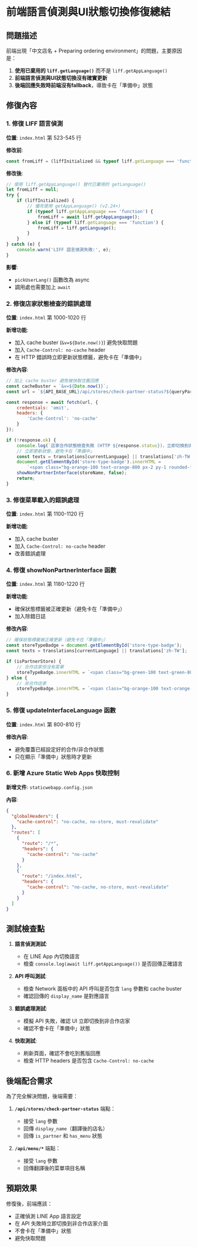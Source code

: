 # 前端語言偵測與UI狀態切換修復總結

## 問題描述
前端出現「中文店名 + Preparing ordering environment」的問題，主要原因是：
1. **使用已棄用的 `liff.getLanguage()`** 而不是 `liff.getAppLanguage()`
2. **前端語言偵測與UI狀態切換沒有確實更新**
3. **後端回應失敗時前端沒有fallback**，導致卡在「準備中」狀態

## 修復內容

### 1. 修復 LIFF 語言偵測
**位置**: `index.html` 第 523-545 行

**修改前**:
```javascript
const fromLiff = (liffInitialized && typeof liff.getLanguage === 'function') ? liff.getLanguage() : null;
```

**修改後**:
```javascript
// 使用 liff.getAppLanguage() 替代已棄用的 getLanguage()
let fromLiff = null;
try {
    if (liffInitialized) {
        // 優先使用 getAppLanguage() (v2.24+)
        if (typeof liff.getAppLanguage === 'function') {
            fromLiff = await liff.getAppLanguage();
        } else if (typeof liff.getLanguage === 'function') {
            fromLiff = liff.getLanguage();
        }
    }
} catch (e) {
    console.warn('LIFF 語言偵測失敗:', e);
}
```

**影響**: 
- `pickUserLang()` 函數改為 async
- 調用處也需要加上 `await`

### 2. 修復店家狀態檢查的錯誤處理
**位置**: `index.html` 第 1000-1020 行

**新增功能**:
- 加入 cache buster (`&v=${Date.now()}`) 避免快取問題
- 加入 `Cache-Control: no-cache` header
- 在 HTTP 錯誤時立即更新狀態標籤，避免卡在「準備中」

**修改內容**:
```javascript
// 加上 cache buster 避免被快取住舊回應
const cacheBuster = `&v=${Date.now()}`;
const url = `${API_BASE_URL}/api/stores/check-partner-status?${queryParam}=${storeIdentifier}&lang=${backendLang}${cacheBuster}`;

const response = await fetch(url, { 
    credentials: 'omit',
    headers: {
        'Cache-Control': 'no-cache'
    }
});

if (!response.ok) {
    console.log(`店家合作狀態檢查失敗 (HTTP ${response.status})，立即切換到非合作店家介面`);
    // 立即更新狀態，避免卡在「準備中」
    const texts = translations[currentLanguage] || translations['zh-TW'];
    document.getElementById('store-type-badge').innerHTML = 
        `<span class="bg-orange-100 text-orange-800 px-2 py-1 rounded-full text-xs">${texts.nonPartnerStore}</span>`;
    showNonPartnerInterface(storeName, false);
    return;
}
```

### 3. 修復菜單載入的錯誤處理
**位置**: `index.html` 第 1100-1120 行

**新增功能**:
- 加入 cache buster
- 加入 `Cache-Control: no-cache` header
- 改善錯誤處理

### 4. 修復 showNonPartnerInterface 函數
**位置**: `index.html` 第 1180-1220 行

**新增功能**:
- 確保狀態標籤被正確更新（避免卡在「準備中」）
- 加入除錯日誌

**修改內容**:
```javascript
// 確保狀態標籤被正確更新（避免卡在「準備中」）
const storeTypeBadge = document.getElementById('store-type-badge');
const texts = translations[currentLanguage] || translations['zh-TW'];

if (isPartnerStore) {
    // 合作店家但沒有菜單
    storeTypeBadge.innerHTML = `<span class="bg-green-100 text-green-800 px-2 py-1 rounded-full text-xs">${texts.partnerStore}</span>`;
} else {
    // 非合作店家
    storeTypeBadge.innerHTML = `<span class="bg-orange-100 text-orange-800 px-2 py-1 rounded-full text-xs">${texts.nonPartnerStore}</span>`;
}
```

### 5. 修復 updateInterfaceLanguage 函數
**位置**: `index.html` 第 800-810 行

**修改內容**:
- 避免覆蓋已經設定好的合作/非合作狀態
- 只在顯示「準備中」狀態時才更新

### 6. 新增 Azure Static Web Apps 快取控制
**新增文件**: `staticwebapp.config.json`

**內容**:
```json
{
  "globalHeaders": {
    "cache-control": "no-cache, no-store, must-revalidate"
  },
  "routes": [
    {
      "route": "/*",
      "headers": {
        "cache-control": "no-cache"
      }
    },
    {
      "route": "/index.html",
      "headers": {
        "cache-control": "no-cache, no-store, must-revalidate"
      }
    }
  ]
}
```

## 測試檢查點

1. **語言偵測測試**:
   - 在 LINE App 內切換語言
   - 檢查 `console.log(await liff.getAppLanguage())` 是否回傳正確語言

2. **API 呼叫測試**:
   - 檢查 Network 面板中的 API 呼叫是否包含 `lang` 參數和 cache buster
   - 確認回傳的 `display_name` 是對應語言

3. **錯誤處理測試**:
   - 模擬 API 失敗，確認 UI 立即切換到非合作店家
   - 確認不會卡在「準備中」狀態

4. **快取測試**:
   - 刷新頁面，確認不會吃到舊版回應
   - 檢查 HTTP headers 是否包含 `Cache-Control: no-cache`

## 後端配合需求

為了完全解決問題，後端需要：

1. **`/api/stores/check-partner-status`** 端點：
   - 接受 `lang` 參數
   - 回傳 `display_name`（翻譯後的店名）
   - 回傳 `is_partner` 和 `has_menu` 狀態

2. **`/api/menu/*`** 端點：
   - 接受 `lang` 參數
   - 回傳翻譯後的菜單項目名稱

## 預期效果

修復後，前端應該：
- 正確偵測 LINE App 語言設定
- 在 API 失敗時立即切換到非合作店家介面
- 不會卡在「準備中」狀態
- 避免快取問題
